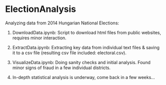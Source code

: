 # ElectionAnalysis

Analyzing data from 2014 Hungarian National Elections:

1. DownloadData.ipynb: Script to download html files from public websites, requires minor interaction.

2. ExtractData.ipynb: Extracting key data from individual text files & saving it to a csv file (resulting csv file included: electoral.csv).

3. VisualizeData.ipynb: Doing sanity checks and initial analysis. Found minor signs of fraud in a few individual districts.

4. In-depth statistical analysis is underway, come back in a few weeks...
